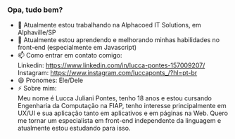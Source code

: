 ### Opa, tudo bem?

- 🔭 Atualmente estou trabalhando na Alphacoed IT Solutions, em Alphaville/SP
- 🌱 Atualmente estou aprendendo e melhorando minhas habilidades no front-end (especialmente em Javascript)
- 📫 Como entrar em contato comigo: <br>
    Linkedin: https://www.linkedin.com/in/lucca-pontes-157009207/ <br>
    Instagram: https://www.instagram.com/luccaponts_/?hl=pt-br
- 😄 Pronomes: Ele/Dele
- ⚡ Sobre mim: <br>
    Meu nome é Lucca Juliani Pontes, tenho 18 anos e estou cursando Engenharia da Computação na FIAP, tenho interesse principalmente em UX/UI e sua aplicação tanto em aplicativos e em páginas na Web. Quero me tornar um especialista em front-end independente da linguagem e atualmente estou estudando para isso.

